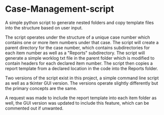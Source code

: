 # Case-Management-script
A simple python script to generate nested folders and copy template files into the structure based on user input.

The script operates under the structure of a unique case number which contains one or more item numbers under that case. The script will create a parent directory for the case number, which contains subdirectories for each item number as well as a "Reports" subdirectory. The script will generate a simple worklog txt file in the parent folder which is modified to contain headers for each declared item number. The script then copies a report template from a declared location in the code into the Reports folder.

Two versions of the script exist in this project, a simple command line script as well as a tkinter GUI version. The versions operate slightly differently but the primary concepts are the same.

A request was made to include the report template into each item folder as well, the GUI version was updated to include this feature, which can be commented out if unwanted.
